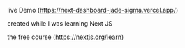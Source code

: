 live Demo (https://next-dashboard-jade-sigma.vercel.app/)

created while I was learning Next JS

the free course (https://nextjs.org/learn)
